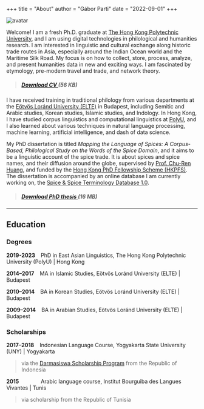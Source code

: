 +++
title = "About"
author = "Gábor Parti"
date = "2022-09-01"
+++

<div class="avatar"><img src="/images/avatar.jpg" alt="avatar"></div>

Welcome! I am a fresh Ph.D. graduate at [The Hong Kong Polytechnic University](https://www.polyu.edu.hk/), and I am using digital technologies in philological and humanities research. I am interested in linguistic and cultural exchange along historic trade routes in Asia, especially around the Indian Ocean world and the Maritime Silk Road. My focus is on how to collect, store, process, analyze, and present humanities data in new and exciting ways. I am fascinated by etymology, pre-modern travel and trade, and network theory.

> ##### **[Download CV <i class="fa fa-file-pdf-o" aria-hidden="true"></i>](/files/cv.pdf "Open/download Curriculum Vitae")**  (56 KB)

I have received training in traditional philology from various departments at the [Eötvös Loránd University (ELTE)](https://www.btk.elte.hu/en/) in Budapest, including Semitic and Arabic studies, Korean studies, Islamic studies, and Indology. In Hong Kong, I have studied corpus linguistics and computational linguistics at [PolyU](https://www.polyu.edu.hk/cbs/study/research-postgraduate-programme/phd-or-mphil-study), and I also learned about various techniques in natural language processing, machine learning, artificial intelligence, and dash of data science.

My PhD dissertation is titled *Mapping the Language of Spices: A Corpus-Based, Philological Study on the Words of the Spice Domain*, and it aims to be a linguistic account of the spice trade. It is about spices and spice names, and their diffusion around the globe, supervised by [Prof. Chu-Ren Huang](http://www.churenhuang.com/), and funded by the [Hong Kong PhD Fellowship Scheme (HKPFS)](https://cerg1.ugc.edu.hk/hkpfs/index.html). The dissertation is accompanied by an online database I am currently working on, the [Spice & Spice Terminology Database 1.0](https://partigabor.github.io/spice/).

> ##### **[Download PhD thesis <i class="fa fa-file-pdf-o" aria-hidden="true"></i>](/files/partigabor-phd-thesis-final-20230303.pdf "Download thesis document.")** (16 MB)

***

## Education

### Degrees

**2019-2023** &ensp; PhD in East Asian Linguistics, The Hong Kong Polytechnic University (PolyU) | Hong Kong

**2014–2017** &ensp; MA in Islamic Studies, Eötvös Loránd University (ELTE) | Budapest

**2010–2014** &ensp; BA in Korean Studies, Eötvös Loránd University (ELTE) | Budapest

**2009–2014** &ensp; BA in Arabian Studies, Eötvös Loránd University (ELTE) | Budapest

### Scholarships

**2017–2018** &ensp; Indonesian Language Course, Yogyakarta State University (UNY) | Yogyakarta

>via the [Darmasiswa Scholarship Program](https://darmasiswa.kemdikbud.go.id/) from the Republic of Indonesia

**2015** &emsp; &emsp; &emsp; Arabic language course, Institut Bourguiba des Langues Vivantes | Tunis

>via scholarship from the Republic of Tunisia

<!-- {{< tabgroup >}}
  {{< tab name="Hello" >}}
  Hello World!
  {{< /tab >}}

  {{< tab name="Goodbye" >}}
  Goodbye Everybody!
  {{< /tab >}}
{{< /tabgroup >}} -->
